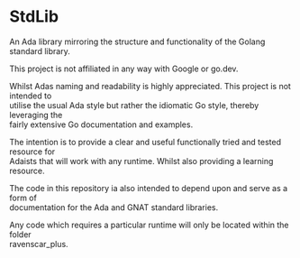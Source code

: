 # StdLib
An Ada library mirroring the structure and functionality of the Golang standard library.

This project is not affiliated in any way with Google or go.dev.

Whilst Adas naming and readability is highly appreciated. This project is not intended to  
utilise the usual Ada style but rather the idiomatic Go style, thereby leveraging the  
fairly extensive Go documentation and examples.

The intention is to provide a clear and useful functionally tried and tested resource for  
Adaists that will work with any runtime. Whilst also providing a learning resource.

The code in this repository ia also intended to depend upon and serve as a form of  
documentation for the Ada and GNAT standard libraries.

Any code which requires a particular runtime will only be located within the folder  
ravenscar_plus. 
